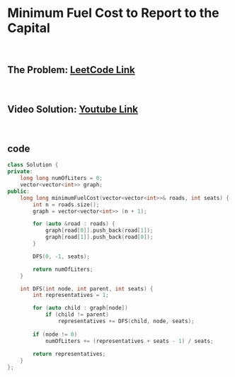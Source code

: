 # Minimum Fuel Cost to Report to the Capital

<br>

## The Problem: [LeetCode Link](https://leetcode.com/problems/minimum-fuel-cost-to-report-to-the-capital/)

<br>

## Video Solution: [Youtube Link](https://youtu.be/Gq6HHNT3eg4)

<br>

## code

```cpp
class Solution {
private:
    long long numOfLiters = 0;
    vector<vector<int>> graph;
public:
    long long minimumFuelCost(vector<vector<int>>& roads, int seats) {
        int n = roads.size();
        graph = vector<vector<int>> (n + 1);

        for (auto &road : roads) {
            graph[road[0]].push_back(road[1]);
            graph[road[1]].push_back(road[0]);
        }

        DFS(0, -1, seats);

        return numOfLiters;
    }

    int DFS(int node, int parent, int seats) {
        int representatives = 1;

        for (auto child : graph[node])
            if (child != parent)
                representatives += DFS(child, node, seats);
        
        if (node != 0)
            numOfLiters += (representatives + seats - 1) / seats;
        
        return representatives;
    }
};
```
